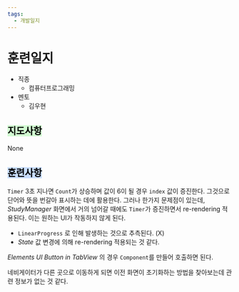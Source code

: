 ```yaml
---
tags:
  - 개발일지
---
```

# 훈련일지

- 직종
	- 컴퓨터프로그래밍
- 멘토
	- 김우현
## <mark style="background: #BBFABBA6;">지도사항</mark>

None

## <mark style="background: #ADCCFFA6;">훈련사항</mark>

`Timer` 3초 지나면 `Count`가 상승하며 값이 6이 될 경우 `index` 값이 증진한다. 그것으로 단어와 뜻을 번갈아 표시하는 데에 활용한다. 그러나 한가지 문제점이 있는데, *StudyManager* 화면에서 거의 넘어갈 때에도 `Timer`가 증진하면서 re-rendering 적용된다. 이는 원하는 UI가 작동하지 않게 된다.
- `LinearProgress` 로 인해 발생하는 것으로 추측된다. (X)
- *State* 값 변경에 의해 re-rendering 적용되는 것 같다.

*Elements UI Button in TabView* 의 경우 `Component`를 만들어 호출하면 된다.

네비게이터가 다른 곳으로 이동하게 되면 이전 화면이 초기화하는 방법을 찾아보는데 관련 정보가 없는 것 같다.